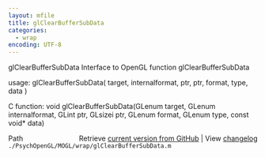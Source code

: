 ```yaml
---
layout: mfile
title: glClearBufferSubData
categories:
  - wrap
encoding: UTF-8
---
```


glClearBufferSubData  Interface to OpenGL function glClearBufferSubData  

usage:  glClearBufferSubData( target, internalformat, ptr, ptr, format, type, data )  

C function:  void glClearBufferSubData(GLenum target, GLenum internalformat, GLint ptr, GLsizei ptr, GLenum format, GLenum type, const void\* data)  


<div class="code_header" style="text-align:right;">
  <span style="float:left;">Path&nbsp;&nbsp;</span> <span class="counter">Retrieve <a href=
  "https://raw.github.com/Psychtoolbox-3/Psychtoolbox-3/beta/./PsychOpenGL/MOGL/wrap/glClearBufferSubData.m">current version from GitHub</a> | View <a href=
  "https://github.com/Psychtoolbox-3/Psychtoolbox-3/commits/beta/./PsychOpenGL/MOGL/wrap/glClearBufferSubData.m">changelog</a></span>
</div>
<div class="code">
  <code>./PsychOpenGL/MOGL/wrap/glClearBufferSubData.m</code>
</div>
